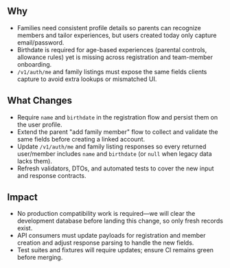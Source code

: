 ## Why
- Families need consistent profile details so parents can recognize members and tailor experiences, but users created today only capture email/password.
- Birthdate is required for age-based experiences (parental controls, allowance rules) yet is missing across registration and team-member onboarding.
- `/v1/auth/me` and family listings must expose the same fields clients capture to avoid extra lookups or mismatched UI.

## What Changes
- Require `name` and `birthdate` in the registration flow and persist them on the user profile.
- Extend the parent "add family member" flow to collect and validate the same fields before creating a linked account.
- Update `/v1/auth/me` and family listing responses so every returned user/member includes `name` and `birthdate` (or `null` when legacy data lacks them).
- Refresh validators, DTOs, and automated tests to cover the new input and response contracts.

## Impact
- No production compatibility work is required—we will clear the development database before landing this change, so only fresh records exist.
- API consumers must update payloads for registration and member creation and adjust response parsing to handle the new fields.
- Test suites and fixtures will require updates; ensure CI remains green before merging.
